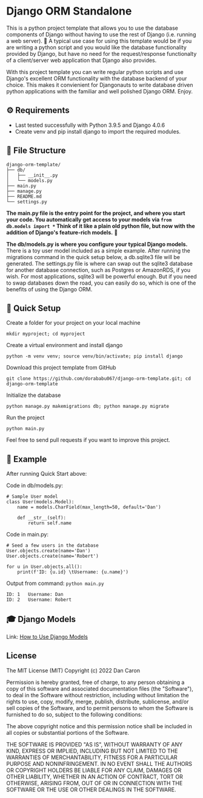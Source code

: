 # Django ORM Standalone

This is a python project template that allows you to use the database components of Django without having to use the rest of Django (i.e. running a web server). :tada: A typical use case for using this template would be if you are writing a python script and you would like the database functionality provided by Django, but have no need for the request/response functionalty of a client/server web application that Django also provides.

With this project template you can write regular python scripts and use Django's excellent ORM functionality with the database backend of your choice. This makes it convienient for Djangonauts to write database driven python applications with the familiar and well polished Django ORM. Enjoy.

## :gear: Requirements

- Last tested successfully with Python 3.9.5 and Django 4.0.6
- Create venv and pip install django to import the required modules.

## :open_file_folder: File Structure

```
django-orm-template/
├── db/
│   ├── __init__.py
│   └── models.py
├── main.py
├── manage.py
├── README.md
└── settings.py
```

**The main.py file is the entry point for the project, and where you start your code. You automatically get access to your models via `from db.models import *`
Think of it like a plain old python file, but now with the addition of Django's feature-rich models.** :smiling_face_with_three_hearts:

**The db/models.py is where you configure your typical Django models.** There is a toy user model included as a simple example. After running the migrations command in the quick setup below, a db.sqlite3 file will be generated. The settings.py file is where can swap out the sqlite3 database for another database connection, such as Postgres or AmazonRDS, if you wish. For most applications, sqlite3 will be powerful enough. But if you need to swap databases down the road, you can easily do so, which is one of the benefits of using the Django ORM.

## :rocket: Quick Setup

Create a folder for your project on your local machine

```
mkdir myproject; cd myproject
```

Create a virtual environment and install django

```
python -m venv venv; source venv/bin/activate; pip install django
```

Download this project template from GitHub

```
git clone https://github.com/dorababu067/django-orm-template.git; cd django-orm-template
```

Initialize the database

```
python manage.py makemigrations db; python manage.py migrate
```

Run the project

```
python main.py
```

Feel free to send pull requests if you want to improve this project.

## :crystal_ball: Example

After running Quick Start above:

Code in db/models.py:

```
# Sample User model
class User(models.Model):
    name = models.CharField(max_length=50, default='Dan')

    def __str__(self):
        return self.name
```

Code in main.py:

```
# Seed a few users in the database
User.objects.create(name='Dan')
User.objects.create(name='Robert')

for u in User.objects.all():
    print(f'ID: {u.id} \tUsername: {u.name}')
```

Output from command: `python main.py`

```
ID: 1	Username: Dan
ID: 2	Username: Robert
```

## :mortar_board: Django Models

Link: [How to Use Django Models](https://docs.djangoproject.com/en/3.1/topics/db/models/)

## License

The MIT License (MIT) Copyright (c) 2022 Dan Caron

Permission is hereby granted, free of charge, to any person obtaining a copy of this software and associated documentation files (the "Software"), to deal in the Software without restriction, including without limitation the rights to use, copy, modify, merge, publish, distribute, sublicense, and/or sell copies of the Software, and to permit persons to whom the Software is furnished to do so, subject to the following conditions:

The above copyright notice and this permission notice shall be included in all copies or substantial portions of the Software.

THE SOFTWARE IS PROVIDED "AS IS", WITHOUT WARRANTY OF ANY KIND, EXPRESS OR IMPLIED, INCLUDING BUT NOT LIMITED TO THE WARRANTIES OF MERCHANTABILITY, FITNESS FOR A PARTICULAR PURPOSE AND NONINFRINGEMENT. IN NO EVENT SHALL THE AUTHORS OR COPYRIGHT HOLDERS BE LIABLE FOR ANY CLAIM, DAMAGES OR OTHER LIABILITY, WHETHER IN AN ACTION OF CONTRACT, TORT OR OTHERWISE, ARISING FROM, OUT OF OR IN CONNECTION WITH THE SOFTWARE OR THE USE OR OTHER DEALINGS IN THE SOFTWARE.
